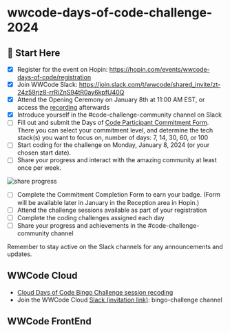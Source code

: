 # wwcode-days-of-code-challenge-2024

## 🚀 Start Here
- [x]  Register for the event on Hopin: https://hopin.com/events/wwcode-days-of-code/registration
- [x]  Join WWCode Slack: https://join.slack.com/t/wwcode/shared_invite/zt-24z59rjz8-rrRiZnS94tR0ay6kpfU40Q
- [x]  Attend the Opening Ceremony on January 8th at 11:00 AM EST, or access the [recording](https://youtu.be/9KH4alFlfLU) afterwards
- [x]  Introduce yourself in the #code-challenge-community channel on Slack
- [ ]  Fill out and submit the Days of [Code Participant Commitment Form](https://wwcode.typeform.com/daysofcode2024). There you can select your commitment level, and determine the tech stack(s) you want to focus on, number of days: 7, 14, 30, 60, or 100
- [ ]  Start coding for the challenge on Monday, January 8, 2024 (or your chosen start date).
- [ ]  Share your progress and interact with the amazing community at least once per week.

![share progress](https://github.com/agcdtmr/wwcode-days-of-code-challenge-2024/blob/main/Screenshot%202024-01-10%20at%2009.30.19.png)

- [ ]  Complete the Commitment Completion Form to earn your badge. (Form will be available later in January in the Reception area in Hopin.)
- [ ]  Attend the challenge sessions available as part of your registration
- [ ]  Complete the coding challenges assigned each day
- [ ]  Share your progress and achievements in the #code-challenge-community channel

Remember to stay active on the Slack channels for any announcements and updates.


## WWCode Cloud

- [Cloud Days of Code Bingo Challenge session recoding](https://youtu.be/7uhOcPSniIs)
- Join the WWCode Cloud [Slack (invitation link)](https://join.slack.com/t/wwcodecloud/shared_invite/zt-1ioixiiet-28tflSda49sTjWAJ9zlRTg): bingo-challenge channel

## WWCode FrontEnd
